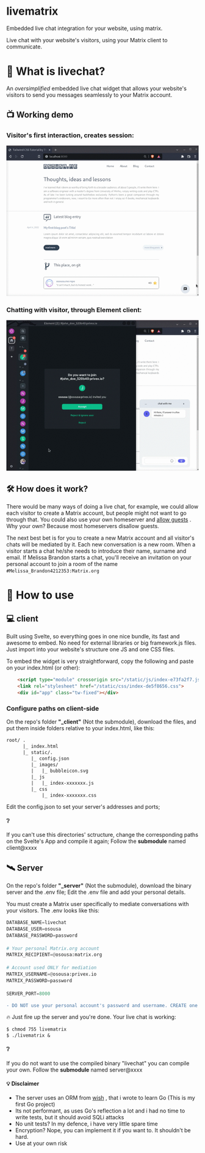 # livematrix
Embedded live chat integration for your website, using matrix. 

Live chat with your website's visitors, using your Matrix client to communicate.


# 📌 What is livechat?

An *oversimplified* embedded live chat widget that allows your website's visitors to send you messages seamlessly to your Matrix account.


## 📺 Working demo 


### Visitor's first interaction, creates session:
![demo_1](https://github.com/livematrix/.github/blob/main/images/demo01.gif?raw=true)



### Chatting with visitor, through Element client:
![demo_2](https://github.com/livematrix/.github/blob/main/images/demo02.gif?raw=true)



## 🛠️ How does it work? 

There would be many ways of doing a live chat, for example, we could allow each visitor to create a Matrix account, but people might not want to go through that. You could also use your own homeserver and [allow guests](https://spec.matrix.org/latest/client-server-api/#guest-access) . Why your own? Because most homeservers disallow guests. 

The next best bet is for you to create a new Matrix account and all visitor's chats will be mediated by it. Each new conversation is a new room. When a visitor starts a chat he/she needs to introduce their name, surname and email. If Melissa Brandon starts a chat, you'll receive an invitation on your personal account to join a room of the name `#Melissa_Brandon4212353:Matrix.org`


# 📗 How to use

##  :computer: client

Built using Svelte, so everything goes in one nice bundle, its fast and awesome to embed. No need for external libraries or big framework.js files.
Just import into your website's structure one JS and one CSS files. 

To embed the widget is very straightforward, copy the following and paste on your index.html (or other):

```html
    <script type="module" crossorigin src="/static/js/index-e73fa2f7.js"></script>
    <link rel="stylesheet" href="/static/css/index-de5f8656.css">
    <div id="app" class="tw-fixed"></div>
```

### Configure paths on client-side

On the repo's folder **"_client"**  (Not the submodule), download the files, and put them inside folders relative to your index.html, like this:

```
root/ .
      |_ index.html
      |_ static/.  
         |_ config.json 
         |_ images/
         |   |_ bubbleicon.svg
         |_ js   
         |   |_ index-xxxxxxx.js
         |_ css
             |_ index-xxxxxxx.css

```

Edit the config.json to set your server's addresses and ports;

#### ❔
If you can't use this directories' sctructure, change the corresponding paths on the Svelte's App and compile it again;
Follow the **submodule** named client@xxxx


## 🛰️ Server

On the repo's folder **"_server"**  (Not the submodule), download the binary server and the .env file; Edit the .env file and add your personal details. 

You must create a Matrix user specifically to mediate conversations with your visitors. The .env looks like this:

```python
DATABASE_NAME=livechat
DATABASE_USER=osousa
DATABASE_PASSWORD=password

# Your personal Matrix.org account
MATRIX_RECIPIENT=@osousa:matrix.org

# Account used ONLY for mediation
MATRIX_USERNAME=@osousa:privex.io
MATRIX_PASSWORD=password

SERVER_PORT=8000
```

```diff
- DO NOT use your personal account's password and username. CREATE one for this purpose only
```

🔥 Just fire up the server and you're done. Your live chat is working:

```
$ chmod 755 livematrix
$ ./livematrix &
```

#### ❔ 
If you do not want to use the compiled binary "livechat" you can compile your own. 
Follow the **submodule** named server@xxxx



#### :bulb: Disclaimer 
- The server uses an ORM from [wish](https://www.wish.com/) , that i wrote to learn Go (This is my first Go project)
- Its not performant, as uses Go's reflection a lot and i had no time to write tests, but it should avoid SQLi attacks 
- No unit tests? In my defence, i have very little spare time
- Encryption? Nope, you can implement it if you want to. It shouldn't be hard.
- Use at your own risk

